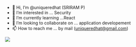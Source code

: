 - 👋 Hi, I’m @uniqueredhat (SRIRAM P)
- 👀 I’m interested in ... Security
- 🌱 I’m currently learning ...React
- 💞️ I’m looking to collaborate on ... application developement
- 📫 How to reach me ... by mail (uniqueredhat@gmail.com)
<img SRC="https://github-readme-stats.vercel.app/api?username=uniqueredhat&&show_icons=true&title_color=ffffff&icon_color=bb2acf&text_color=daf7dc&bg_color=151515" />
